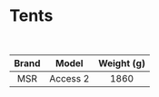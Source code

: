 # Tents

<br>

| Brand |  Model   | Weight (g) |
| :---: | :------: | :--------: |
|  MSR  | Access 2 |    1860    |